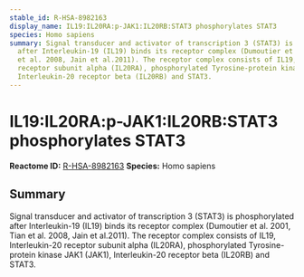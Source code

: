 ```yaml
---
stable_id: R-HSA-8982163
display_name: IL19:IL20RA:p-JAK1:IL20RB:STAT3 phosphorylates STAT3
species: Homo sapiens
summary: Signal transducer and activator of transcription 3 (STAT3) is phosphorylated
  after Interleukin-19 (IL19) binds its receptor complex (Dumoutier et al. 2001, Tian
  et al. 2008, Jain et al.2011). The receptor complex consists of IL19, Interleukin-20
  receptor subunit alpha (IL20RA), phosphorylated Tyrosine-protein kinase JAK1 (JAK1),
  Interleukin-20 receptor beta (IL20RB) and STAT3.
---
```


# IL19:IL20RA:p-JAK1:IL20RB:STAT3 phosphorylates STAT3
**Reactome ID:** [R-HSA-8982163](https://reactome.org/content/detail/R-HSA-8982163)
**Species:** Homo sapiens

## Summary

Signal transducer and activator of transcription 3 (STAT3) is phosphorylated after Interleukin-19 (IL19) binds its receptor complex (Dumoutier et al. 2001, Tian et al. 2008, Jain et al.2011). The receptor complex consists of IL19, Interleukin-20 receptor subunit alpha (IL20RA), phosphorylated Tyrosine-protein kinase JAK1 (JAK1), Interleukin-20 receptor beta (IL20RB) and STAT3.
